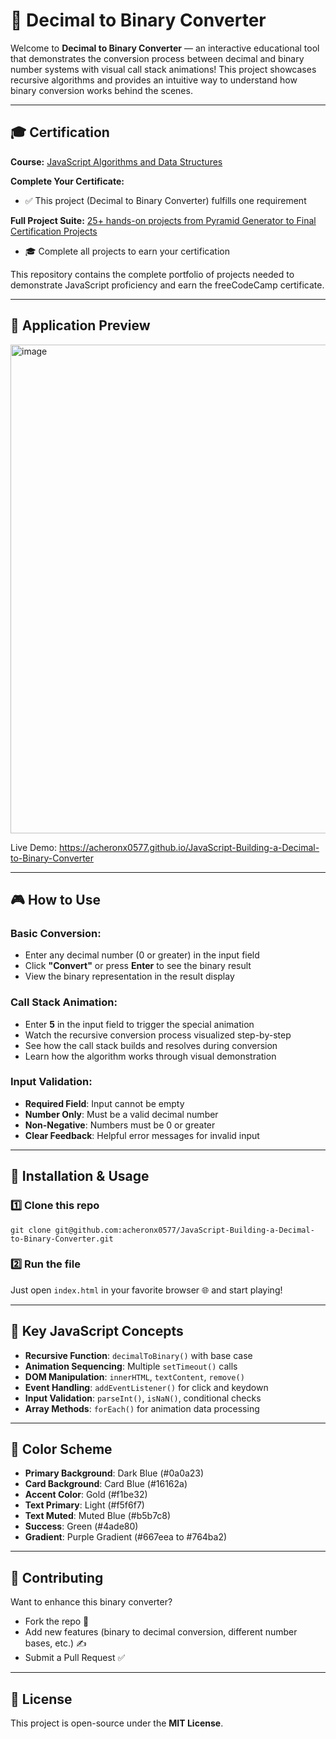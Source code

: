# 🔢 Decimal to Binary Converter

Welcome to **Decimal to Binary Converter** — an interactive educational tool that demonstrates the conversion process between decimal and binary number systems with visual call stack animations! This project showcases recursive algorithms and provides an intuitive way to understand how binary conversion works behind the scenes.

---

## 🎓 Certification

**Course:** [JavaScript Algorithms and Data Structures](https://www.freecodecamp.org/learn/javascript-algorithms-and-data-structures-v8)

**Complete Your Certificate:**
- ✅ This project (Decimal to Binary Converter) fulfills one requirement

**Full Project Suite:** [25+ hands-on projects from Pyramid Generator to Final Certification Projects](https://github.com/acheronx0577/JavaScript-Algorithms-and-Data-Structures)
- 🎓 Complete all projects to earn your certification

This repository contains the complete portfolio of projects needed to demonstrate JavaScript proficiency and earn the freeCodeCamp certificate.

---

## 📸 Application Preview

<img width="1408" height="782" alt="image" src="https://github.com/user-attachments/assets/14cc1aea-8840-4049-94b3-394b8cb83553" />

Live Demo: https://acheronx0577.github.io/JavaScript-Building-a-Decimal-to-Binary-Converter

---

## 🎮 How to Use

### Basic Conversion:
- Enter any decimal number (0 or greater) in the input field
- Click **"Convert"** or press **Enter** to see the binary result
- View the binary representation in the result display

### Call Stack Animation:
- Enter **5** in the input field to trigger the special animation
- Watch the recursive conversion process visualized step-by-step
- See how the call stack builds and resolves during conversion
- Learn how the algorithm works through visual demonstration

### Input Validation:
- **Required Field**: Input cannot be empty
- **Number Only**: Must be a valid decimal number
- **Non-Negative**: Numbers must be 0 or greater
- **Clear Feedback**: Helpful error messages for invalid input

---

## 🧰 Installation & Usage

### 1️⃣ Clone this repo
```
git clone git@github.com:acheronx0577/JavaScript-Building-a-Decimal-to-Binary-Converter.git
```

### 2️⃣ Run the file
Just open `index.html` in your favorite browser 🌐 and start playing!

---

## 🎯 Key JavaScript Concepts

- **Recursive Function**: `decimalToBinary()` with base case
- **Animation Sequencing**: Multiple `setTimeout()` calls
- **DOM Manipulation**: `innerHTML`, `textContent`, `remove()`
- **Event Handling**: `addEventListener()` for click and keydown
- **Input Validation**: `parseInt()`, `isNaN()`, conditional checks
- **Array Methods**: `forEach()` for animation data processing

---

## 🎨 Color Scheme

- **Primary Background**: Dark Blue (#0a0a23)
- **Card Background**: Card Blue (#16162a)
- **Accent Color**: Gold (#f1be32)
- **Text Primary**: Light (#f5f6f7)
- **Text Muted**: Muted Blue (#b5b7c8)
- **Success**: Green (#4ade80)
- **Gradient**: Purple Gradient (#667eea to #764ba2)

---

## 🤝 Contributing

Want to enhance this binary converter?  
- Fork the repo 🍴  
- Add new features (binary to decimal conversion, different number bases, etc.) ✍️  
- Submit a Pull Request ✅  

---

## 📜 License

This project is open-source under the **MIT License**.
